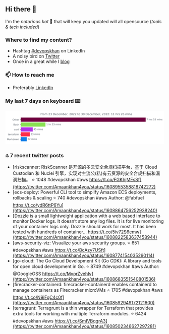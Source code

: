 <!--- [![Hits](https://hits.seeyoufarm.com/api/count/incr/badge.svg?url=https%3A%2F%2Fgithub.com%2Fakhan4u%2Fhit-counter&count_bg=%2379C83D&title_bg=%23555555&icon=&icon_color=%23E7E7E7&title=visits&edge_flat=false)](https://hits.seeyoufarm.com) --->

## Hi there 👋

I'm the _notorious bot_ 🤣 that will keep you updated will all opensource (_tools & tech included_) 

### Where to find my content?

* Hashtag [#devopskhan](https://www.linkedin.com/feed/hashtag/devopskhan) on LinkedIn
* A noisy bird on [Twitter](https://twitter.com/Amaankhan4you)
* Once in a great while I [blog](https://linuxparrot.netlify.app) 


### 📫 **How to reach me**

* Preferably [LinkedIn](https://www.linkedin.com/in/amaan-khan-linux-ninja)

### My last 7 days on keyboard ⌨️

<img src="https://github.com/akhan4u/akhan4u/blob/main/images/stat.svg" alt="Amaan's Wakatime Activity!"/>

### 🔝 7 recent twitter posts
<!-- DEVDOJO:START -->
- [riskscanner: RiskScanner 是开源的多云安全合规扫描平台，基于 Cloud Custodian 和 Nuclei 引擎，实现对主流公&lpar;私&rpar;有云资源的安全合规扫描和漏洞扫描。
⭐️ 1048
#devopskhan #aws
https://t.co/FGKhjMEsSf](https://twitter.com/Amaankhan4you/status/1608955358818742272)
- [ecs-deploy: Powerful CLI tool to simplify Amazon ECS deployments, rollbacks &amp; scaling
⭐️ 740
#devopskhan #aws
Author: @fabfuel
https://t.co/ydR6ttP6Yu](https://twitter.com/Amaankhan4you/status/1608864756252938240)
- [Dozzle is a small lightweight application with a web based interface to monitor Docker logs. It doesn’t store any log files. It is for live monitoring of your container logs only. Dozzle should work for most. It has been tested with hundreds of container… https://t.co/5iv72S6emw](https://twitter.com/Amaankhan4you/status/1608822583637458944)
- [aws-security-viz: Visualize your aws security groups.
⭐️ 651
#devopskhan #aws
https://t.co/BcAzy7USft](https://twitter.com/Amaankhan4you/status/1608774154035290114)
- [go-cloud: The Go Cloud Development Kit &lpar;Go CDK&rpar;: A library and tools for open cloud development in Go.
⭐️ 8749
#devopskhan #aws
Author: @GoogleOSS
https://t.co/MvprZvehIv](https://twitter.com/Amaankhan4you/status/1608683551540801536)
- [firecracker-containerd: firecracker-containerd enables containerd to manage containers as Firecracker microVMs
⭐️ 1705
#devopskhan #aws
https://t.co/N9jFgC4c0f](https://twitter.com/Amaankhan4you/status/1608592949172121600)
- [terragrunt: Terragrunt is a thin wrapper for Terraform that provides extra tools for working with multiple Terraform modules.
⭐️ 6424
#devopskhan #aws
https://t.co/SmIVBqgrA3](https://twitter.com/Amaankhan4you/status/1608502346627297281)
<!-- DEVDOJO:END -->

<!-- ![Amaan's GitHub stats](https://github-readme-stats.vercel.app/api?username=akhan4u&count_private=true&show_icons=true&hide=contribs) -->

